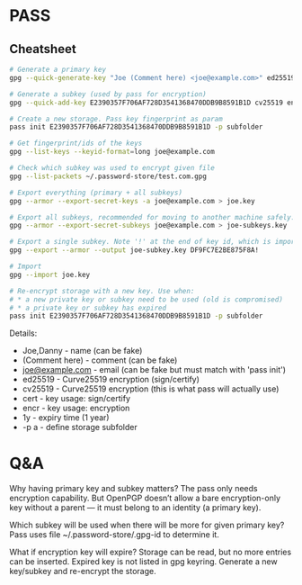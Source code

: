 # PASS

## Cheatsheet

```sh
# Generate a primary key
gpg --quick-generate-key "Joe (Comment here) <joe@example.com>" ed25519 cert 1y

# Generate a subkey (used by pass for encryption)
gpg --quick-add-key E2390357F706AF728D3541368470DDB9B8591B1D cv25519 encr 1y

# Create a new storage. Pass key fingerprint as param
pass init E2390357F706AF728D3541368470DDB9B8591B1D -p subfolder

# Get fingerprint/ids of the keys
gpg --list-keys --keyid-format=long joe@example.com

# Check which subkey was used to encrypt given file
gpg --list-packets ~/.password-store/test.com.gpg

# Export everything (primary + all subkeys)
gpg --armor --export-secret-keys -a joe@example.com > joe.key                                                                                                  │

# Export all subkeys, recommended for moving to another machine safely. 
gpg --armor --export-secret-subkeys joe@example.com > joe-subkeys.key                                                                                           │

# Export a single subkey. Note '!' at the end of key id, which is important.
gpg --export --armor --output joe-subkey.key DF9FC7E2BE875F8A!

# Import
gpg --import joe.key

# Re-encrypt storage with a new key. Use when:
# * a new private key or subkey need to be used (old is compromised)
# * a private key or subkey has expired 
pass init E2390357F706AF728D3541368470DDB9B8591B1D -p subfolder
```

Details:
* Joe,Danny         - name (can be fake)
* (Comment here)    - comment (can be fake)
* <joe@example.com> - email (can be fake but must match with 'pass init')
* ed25519           - Curve25519 encryption  (sign/certify)
* cv25519           - Curve25519 encryption  (this is what pass will actually use)
* cert              - key usage: sign/certify 
* encr              - key usage: encryption
* 1y                - expiry time (1 year)
* -p a              - define storage subfolder

# Q&A

Why having primary key and subkey matters?
The pass only needs encryption capability. But OpenPGP doesn’t allow a bare 
encryption-only key without a parent — it must belong to an identity (a primary 
key).

Which subkey will be used when there will be more for given primary key?
Pass uses file ~/.password-store/.gpg-id to determine it.

What if encryption key will expire?
Storage can be read, but no more entries can be inserted. Expired key is not 
listed in gpg keyring. Generate a new key/subkey and re-encrypt the storage. 
